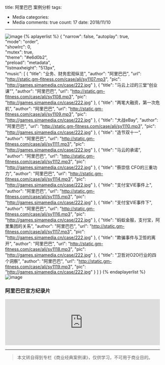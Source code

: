 title: 阿里巴巴 案例分析
tags: 
  - Media
categories: 
  - Media
comments: true
count: 17
date: 2018/11/10
---
  ![image](/images/80f042fdfdcf45dd627b8b86c32fe331.png)
{% aplayerlist %}
{
    "narrow": false,
    "autoplay": true,  
    "mode": "order",    
    "showlrc": 0,               
    "mutex": true,                      
    "theme": "#e6d0b2",	            
    "preload": "metadata",              
    "listmaxheight": "513px",           
    "music": [
        {
            "title": "业务、财务宏观纵览",
            "author": "阿里巴巴",
            "url": "http://static.gm-fitness.com/case/ali/sy1107.mp3",
            "pic": "http://games.simamedia.cn/case/222.jpg"
        },
        {
            "title": "马云上过的三堂“创业课”",
            "author": "阿里巴巴",
            "url": "http://static.gm-fitness.com/case/ali/sy1108.mp3",
            "pic": "http://games.simamedia.cn/case/222.jpg"
        },
        {
            "title": "两笔大融资，第一次危机",
            "author": "阿里巴巴",
            "url": "http://static.gm-fitness.com/case/ali/sy1109.mp3",
            "pic": "http://games.simamedia.cn/case/222.jpg"
        },
        {
            "title": "大战eBay",
            "author": "阿里巴巴",
            "url": "http://static.gm-fitness.com/case/ali/sy1110.mp3",
            "pic": "http://games.simamedia.cn/case/222.jpg"
        },
        {
            "title": "造节双十一",
            "author": "阿里巴巴",
            "url": "http://static.gm-fitness.com/case/ali/sy1111.mp3",
            "pic": "http://games.simamedia.cn/case/222.jpg"
        },
        {
            "title": "马云的承诺",
            "author": "阿里巴巴",
            "url": "http://static.gm-fitness.com/case/ali/sy1112.mp3",
            "pic": "http://games.simamedia.cn/case/222.jpg"
        },
        {
            "title": "蔡崇信 CFO的三重功力",
            "author": "阿里巴巴",
            "url": "http://static.gm-fitness.com/case/ali/sy1114.mp3",
            "pic": "http://games.simamedia.cn/case/222.jpg"
        },
        {
            "title": "支付宝VIE事件上",
            "author": "阿里巴巴",
            "url": "http://static.gm-fitness.com/case/ali/sy1115.mp3",
            "pic": "http://games.simamedia.cn/case/222.jpg"
        },
        {
            "title": "支付宝VIE事件下",
            "author": "阿里巴巴",
            "url": "http://static.gm-fitness.com/case/ali/sy1116.mp3",
            "pic": "http://games.simamedia.cn/case/222.jpg"
        },
        {
            "title": "蚂蚁金服，支付宝，阿里集团的关系",
            "author": "阿里巴巴",
            "url": "http://static.gm-fitness.com/case/ali/sy1117.mp3",
            "pic": "http://games.simamedia.cn/case/222.jpg"
        },
        {
            "title": "欺骗事件与卫哲的离开",
            "author": "阿里巴巴",
            "url": "http://static.gm-fitness.com/case/ali/sy1118.mp3",
            "pic": "http://games.simamedia.cn/case/222.jpg"
        },
        {
            "title": "卫哲对O2O行业的四个洞察",
            "author": "阿里巴巴",
            "url": "http://static.gm-fitness.com/case/ali/sy1119.mp3",
            "pic": "http://games.simamedia.cn/case/222.jpg"
        }
    ]
}
{% endaplayerlist %}
![image](/images/6ed8301507474c7ed4f5568008f25b25.png)

### 阿里巴巴官方纪录片

<iframe 
width='100%' src='http://player.youku.com/embed/XMTYyMDkxNjIwMA==' frameborder=0 'allowfullscreen'></iframe>

-----
> 本文转自得到专栏《商业经典案例课》，仅供学习，不可用于商业目的。